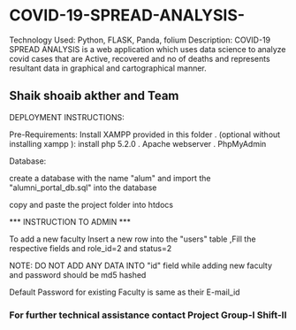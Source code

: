 # COVID-19-SPREAD-ANALYSIS-
Technology Used: Python, FLASK, Panda, folium Description: COVID-19 SPREAD ANALYSIS is a web application which uses data science to analyze covid cases that are Active, recovered and no of deaths and represents resultant data in graphical and cartographical manner.
## Shaik shoaib akther and Team  ##

DEPLOYMENT INSTRUCTIONS:

Pre-Requirements:
Install XAMPP provided in this folder .
(optional without installing xampp ):
install php 5.2.0 .
Apache webserver .
PhpMyAdmin

Database:

create a database with the name "alum" and import the "alumni_portal_db.sql" into the database

copy and paste the project folder into htdocs 

*** INSTRUCTION TO ADMIN ***

To add a new faculty Insert a new row into the "users" table ,Fill the respective fields and role_id=2 and status=2

NOTE: DO NOT ADD ANY DATA INTO "id" field while adding new faculty and password should be md5 hashed

Default Password for existing Faculty is same as their E-mail_id


### For further technical assistance contact Project Group-I Shift-II ###
